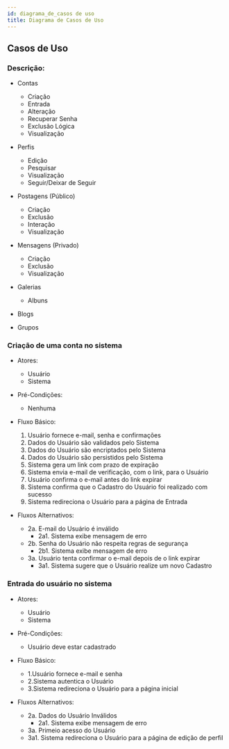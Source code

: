 ```yaml
---
id: diagrama_de_casos de uso
title: Diagrama de Casos de Uso
---
```


## Casos de Uso

### Descrição:

- Contas
  - Criação
  - Entrada
  - Alteração
  - Recuperar Senha
  - Exclusão Lógica
  - Visualização

- Perfis
  - Edição
  - Pesquisar
  - Visualização
  - Seguir/Deixar de Seguir

- Postagens (Público)
  - Criação
  - Exclusão
  - Interação
  - Visualização

- Mensagens (Privado)
  - Criação
  - Exclusão
  - Visualização

- Galerias
  - Albuns
- Blogs
- Grupos

### Criação de uma conta no sistema

- Atores:

  - Usuário
  - Sistema

- Pré-Condições:
  - Nenhuma

- Fluxo Básico:
    1. Usuário fornece e-mail, senha e confirmações
    2. Dados do Usuário são validados pelo Sistema
    3. Dados do Usuário são encriptados pelo Sistema
    4. Dados do Usuário são persistidos pelo Sistema
    5. Sistema gera um link com prazo de expiração
    6. Sistema envia e-mail de verificação, com o link, para o Usuário
    7. Usuário confirma o e-mail antes do link expirar
    8. Sistema confirma que o Cadastro do Usuário foi realizado com sucesso
    9. Sistema redireciona o Usuário para a página de Entrada

- Fluxos Alternativos:
  - 2a. E-mail do Usuário é inválido
    - 2a1. Sistema exibe mensagem de erro
  - 2b. Senha do Usuário não respeita regras de segurança
    - 2b1. Sistema exibe mensagem de erro
  - 3a. Usuário tenta confirmar o e-mail depois de o link expirar
    - 3a1. Sistema sugere que o Usuário realize um novo Cadastro

### Entrada do usuário no sistema

- Atores:
  - Usuário
  - Sistema

- Pré-Condições:
  - Usuário deve estar cadastrado

- Fluxo Básico:
  - 1.Usuário fornece e-mail e senha
  - 2.Sistema autentica o Usuário
  - 3.Sistema redireciona o Usuário para a página inicial

- Fluxos Alternativos:
  - 2a. Dados do Usuário Inválidos
    - 2a1. Sistema exibe mensagem de erro
  - 3a. Primeio acesso do Usuário
  - 3a1. Sistema redireciona o Usuário para a página de edição de perfil
